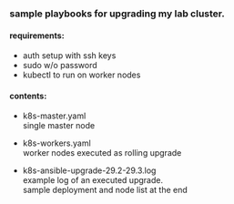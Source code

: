 ### sample playbooks for upgrading my lab cluster. 

#### requirements: 
- auth setup with ssh keys
- sudo w/o password
- kubectl to run on worker nodes


#### contents: 

- k8s-master.yaml  
single master node  

- k8s-workers.yaml  
worker nodes executed as rolling upgrade  

- k8s-ansible-upgrade-29.2-29.3.log  
example log of an executed upgrade.  
sample deployment and node list at the end  



